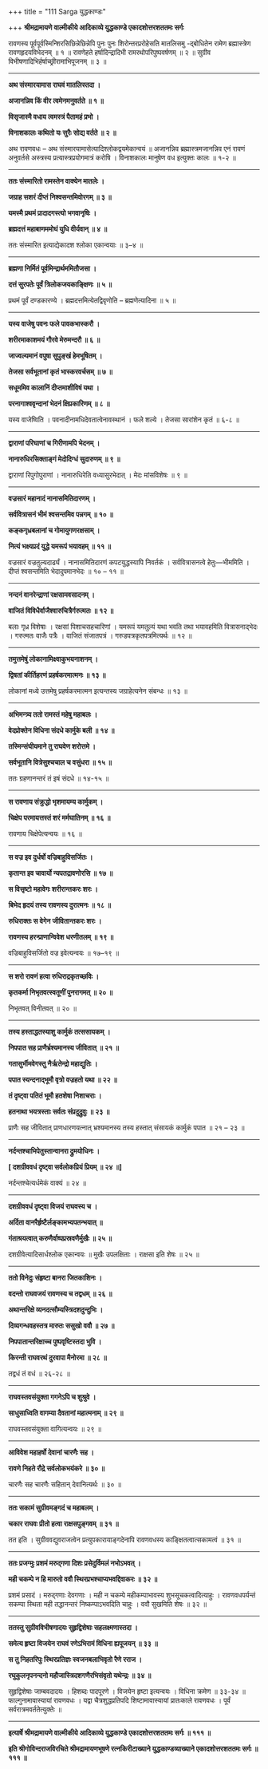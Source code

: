+++
title = "111 Sarga युद्धकाण्डः"

+++
**श्रीमद्रामायणे वाल्मीकीये आदिकाव्ये युद्धकाण्डे एकादशोत्तरशततमः सर्गः**

रावणस्य पूर्वपूर्वस्मिन्शिरसिछिन्नेछिन्नेपि पुनः पुनः शिरोन्तरप्ररोहेसति मातलिसमु -द्बोधितेन रामेण ब्रह्मास्त्रेण रावणहृदयविभेदनम् ॥ १ ॥ रावणेहते हर्षादिन्द्रादिभी रामरथोपरिपुष्पवर्षणम् ॥ २ ॥ सुग्रीव विभीषणादिभिर्हर्षाच्छ्रीरामाभिपूजनम् ॥ ३ ॥

****

**अथ संस्मारयामास राघवं मातलिस्तदा ।**

**अजानन्निव किं वीर त्वमेनमनुवर्तते ॥ १ ॥**

**विसृजास्मै वधाय त्वमस्त्रं पैतामहं प्रभो ।**

**विनाशकालः कथितो यः सुरैः सोद्य वर्तते ॥ २ ॥**

अथ रावणवधः – अथ संस्मारयामासेत्यादिश्लोकद्वयमेकान्वयं ॥ अजानन्निव ब्रह्मास्त्रमजानन्निव एनं रावणं अनुवर्तसे अस्त्रस्य प्रत्यास्त्रप्रयोगमात्रं करोषि । विनाशकालः मानुषेण वध इत्युक्तः कालः ॥ १-२ ॥

****

**ततः संस्मारितो रामस्तेन वाक्येन मातलेः ।**

**जग्राह सशरं दीप्तं निश्वसन्तमिवोरगम् ॥ ३ ॥**

**यमस्मै प्रथमं प्रादादगस्त्यो भगवानृषिः ।**

**ब्रह्मदत्तं महाबाणममोघं युधि वीर्यवान् ॥ ४ ॥**

ततः संस्मारित इत्याद्येकादश श्लोका एकान्वयाः ॥ ३–४ ॥

****

**ब्रह्मणा निर्मितं पूर्वमिन्द्रार्थममितौजसा ।**

**दत्तं सुरपतेः पूर्वं त्रिलोकजयकाङ्क्षिणः ॥ ५ ॥**

प्रथमं पूर्वं दण्डकारण्ये । ब्रह्मदत्तमित्येतद्विवृणोति – ब्रह्मणेत्यादिना ॥ ५ ॥

****

**यस्य वाजेषु पवनः फले पावकभास्करौ ।**

**शरीरमाकाशमयं गौरवे मेरुमन्दरौ ॥ ६ ॥**

**जाज्वल्यमानं वपुषा सुपुङ्खं हेमभूषितम् ।**

**तेजसा सर्वभूतानां कृतं भास्करवर्चसम् ॥ ७ ॥**

**सधूममिव कालानिं दीप्तमाशीविषं यथा ।**

**परनागाश्ववृन्दानां भेदनं क्षिप्रकारिणम् ॥ ८ ॥**

यस्य वाजेष्विति । पवनादीनामधिदेवतात्वेनावस्थानं । फले शल्ये । तेजसा सारांशेन कृतं ॥ ६-८ ॥

****

**द्वाराणां परिघाणां च गिरीणामपि भेदनम् ।**

**नानारुधिरसिक्ताङ्गं मेदोदिग्धं सुदारुणम् ॥ ९ ॥**

द्वाराणां रिपुगोपुराणां । नानारुधिरेति वध्यासुरभेदात् । मेदः मांसविशेषः ॥ ९ ॥

****

**वज्रसारं महानादं नानासमितिदारणम् ।**

**सर्ववित्रासनं भीमं श्वसन्तमिव पन्नगम् ॥ १० ॥**

**कङ्कगृध्रबलानां च गोमायुगणरक्षसाम् ।**

**नित्यं भक्ष्यप्रदं युद्धे यमरूपं भयावहम् ॥ ११ ॥**

वज्रसारं वज्रतुल्यदार्ढ्यं । नानासमितिदारणं कपटयुद्धस्यापि निवर्तकं । सर्ववित्रासनत्वे हेतुः—भीममिति । दीप्तं श्वसन्तमिति भेदादुपमानभेदः ॥ १० – ११ ॥

****

**नन्दनं वानरेन्द्राणां रक्षसामवसादनम् ।**

**वाजितं विविधैर्वाजैश्वारुचित्रैर्गरुत्मतः ॥ १२ ॥**

बलाः गृध्र विशेषाः । रक्षसां पिशाचसहचारिणां । यमरूपं यमतुल्यं यथा भवति तथा भयावहमिति वित्रासनाद्भेदः । गरुत्मतः वाजैः पत्रैः । वाजितं संजातपत्रं । गरुडपत्रकृतपत्रमित्यर्थः ॥ १२ ॥

****

**तमुत्तमेषुं लोकानामिक्ष्वाकुभयनाशनम् ।**

**द्विषतां कीर्तिहरणं प्रहर्षकरमात्मनः ॥ १३ ॥**

लोकानां मध्ये उत्तमेषु प्रहर्षकरमात्मन इत्यन्तस्य जग्राहेत्यनेन संबन्धः ॥ १३ ॥

****

**अभिमन्त्र्य ततो रामस्तं महेषु महाबलः ।**

**वेदप्रोक्तेन विधिना संदधे कार्मुके बली ॥ १४ ॥**

**तस्मिन्संघीयमाने तु राघवेण शरोत्तमे ।**

**सर्वभूतानि वित्रेसुश्चचाल च वसुंधरा ॥ १५ ॥**

ततः ग्रहणानन्तरं तं इषं संदधे ॥ १४-१५ ॥

****

**स रावणाय संक्रुद्धो भृशमायम्य कार्मुकम् ।**

**चिक्षेप परमायत्तस्तं शरं मर्मघातिनम् ॥ १६ ॥**

रावणाय चिक्षेपेत्यन्वयः ॥ १६ ॥

****

**स वज्र इव दुर्धर्षो वज्रिबाहुविसर्जितः ।**

**कृतान्त इव चावार्यो न्यपतद्रावणोरसि ॥ १७ ॥**

**स विसृष्टो महावेगः शरीरान्तकरः शरः ।**

**बिभेद हृदयं तस्य रावणस्य दुरात्मनः ॥ १८ ॥**

**रुधिराक्तः स वेगेन जीवितान्तकरः शरः ।**

**रावणस्य हरन्प्राणान्विवेश धरणीतलम् ॥ १९ ॥**

वज्रिबाहुविसर्जितो वज्र इवेत्यन्वयः ॥ १७–१९ ॥

****

**स शरो रावणं हत्वा रुधिराद्रकृतच्छविः ।**

**कृतकर्मा निभृतवत्स्वतूणीं पुनरागमत् ॥ २० ॥**

निभृतवत् विनीतवत् ॥ २० ॥

****

**तस्य हस्ताद्धतस्याशु कार्मुकं तत्ससायकम् ।**

**निपपात सह प्राणैर्भ्रश्यमानस्य जीवितात् ॥ २१ ॥**

**गतासुर्भीमवेगस्तु नैर्ऋतेन्द्रो महाद्युतिः ।**

**पपात स्यन्दनाद्भूमौ वृत्रो वज्रहतो यथा ॥ २२ ॥**

**तं दृष्ट्वा पतितं भूमौ हतशेषा निशाचराः ।**

**हतनाथा भयत्रस्ताः सर्वतः संप्रदुद्रुवुः ॥ २३ ॥**

प्राणैः सह जीवितात् प्राणधारणयत्नात् भ्रश्यमानस्य तस्य हस्तात् संसायकं कार्मुकं पपात ॥ २१ – २३ ॥

****

**नर्दन्तश्चाभिपेतुस्तान्वानरा द्रुमयोधिनः ।**

**\[ दशग्रीववधं दृष्ट्वा सर्वलोकप्रियं प्रियम् ॥ २४ ॥\]**

नर्दन्तश्चेत्यर्धमेकं वाक्यं ॥ २४ ॥

****

**दशग्रीववधं दृष्ट्वा विजयं राघवस्य च ।**

**अर्दिता वानरैर्हृष्टैर्लङ्कामभ्यपतन्भयात् ॥**

**गंताश्रयत्वात् करुणैर्वाष्पप्रस्रवणैर्मुखैः ॥ २५ ॥**

दशग्रीवेत्यादिसार्धश्लोक एकान्वयः ॥ मुखैः उपलक्षिताः । राक्षसा इति शेषः ॥ २५ ॥

****

**ततो विनेदुः संहृष्टा बानरा जितकाशिनः ।**

**वदन्तो राघवजयं रावणस्य च तद्वधम् ॥ २६ ॥**

**अथान्तरिक्षे व्यनदत्सौम्यस्त्रिदशदुन्दुभिः ।**

**दिव्यगन्धवहस्तत्र मारुतः ससुखो ववौ ॥ २७ ॥**

**निपपातान्तरिक्षाच्च पुष्पवृष्टिस्तदा भुवि ।**

**किरन्ती राघवरथं दुरवापा मैनोरमा ॥ २८ ॥**

तद्वधं तं वधं ॥ २६-२८ ॥

****

**राघवस्तवसंयुक्ता गगनेऽपि च शुश्रुवे ।**

**साधुसाध्विति वागम्या दैवतानां महात्मनाम् ॥ २९ ॥**

राघवस्तवसंयुक्ता वागित्यन्वयः ॥ २९ ॥

****

**आविवेश महाहर्षो देवानां चारणैः सह ।**

**रावणे निहते रौद्रे सर्वलोकभयंकरे ॥ ३० ॥**

चारणैः सह चारणैः सहितान् देवानित्यर्थः ॥ ३० ॥

****

**ततः सकामं सुग्रीवमङ्गदं च महाबलम् ।**

**चकार राघवः प्रीतो हत्वा राक्षसपुङ्गवम् ॥ ३१ ॥**

तत इति । सुग्रीववद्युवराजत्वेन प्रत्युपकारायाङ्गदेनापि रावणवधस्य काङ्क्षितत्वात्सकामत्वं ॥ ३१ ॥

****

**ततः प्रजग्मुः प्रशमं मरुद्गणा दिशः प्रसेदुर्विमलं नभोऽभवत् ।**

**मही चकम्पे न हि मारुतो ववौ स्थिरप्रभश्चाप्यभवद्दिवाकरः ॥ ३२ ॥**

प्रशमं प्रसादं । मरुद्गणाः देवगणाः । मही न चकम्पे महीकम्पाभावस्य शुभसूचकत्वादित्याहुः । रावणवधपर्यन्तं सकम्पा स्थिता मही तद्धानन्तरं निष्कम्पाऽभवदिति चाहुः । ववौ सुखमिति शेषः ॥ ३२ ॥

****

**ततस्तु सुग्रीवविभीषणादयः सुहृद्विशेषाः सहलक्ष्मणास्तदा ।**

**समेत्य हृष्टा विजयेन राघवं रणेऽभिरामं विधिना ह्यपूजयन् ॥ ३३ ॥**

**स तु निहतरिपुः स्थिरप्रतिज्ञः स्वजनबलाभिवृतो रैणे रराज ।**

**रघुकुलनृपनन्दनो महौजास्त्रिदशगणैरभिसंवृतो यथेन्द्रः ॥ ३४ ॥**

सुहृद्विशेषाः जाम्बवदादयः । हिशब्दः पादपूरणे । विजयेन हृष्टा इत्यन्वयः । विधिना क्रमेण ॥ ३३-३४ ॥ फाल्गुनामावास्यायां रावणवधः । यद्वा चैत्रशुद्धप्रतिपदि शिष्टामावास्यायां प्रातःकाले रावणवधः । पूर्वं सर्वरात्रमवर्ततेत्युक्तेः ॥

****

**इत्यार्षे श्रीमद्रामायणे वाल्मीकीये आदिकाव्ये युद्धकाण्डे एकादशोत्तरशततमः सर्गः ॥ १११ ॥**

**इति श्रीगोविन्दराजविरचिते श्रीमद्रामायणभूषणे रत्नकिरीटाख्याने युद्धकाण्डव्याख्याने एकादशोत्तरशततमः सर्गः ॥ १११ ॥**
